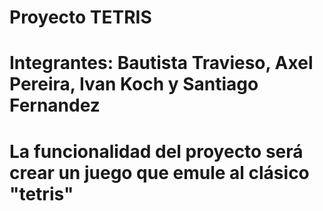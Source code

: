 # Proyecto TETRIS
# Integrantes: Bautista Travieso, Axel Pereira, Ivan Koch y Santiago Fernandez
# La funcionalidad del proyecto será crear un juego que emule al clásico "tetris"

